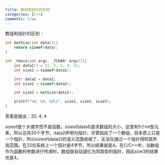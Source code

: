```yaml
---
title: 数组和指针的区别
categories: [C++]
comments: true
---
```


数组和指针的区别：

```c++
int GetSize(int data[]){
    return sizeof(data);
}

int _tmain(int argc, _TCHAR* argv[]){
    int data1[] = {1, 2, 3, 4, 5};
    int size1 = sizeof(data1);

    int* data2 = data1;
    int size2 = sizeof(data2);

    int size3 = GetSize(data1);

    printf("%d, %d, %d\n", size1, size2, size3);
}
```

答案是输出：20, 4, 4

<!-- more -->

sizeof是个关键字而不是函数，sizeof(data1)是求数组的大小，这里有5个int型元素，所以总共20个字节，data2声明为指针，尽管指向了一个数组，但本质上只是一个指针，所以sizeof(data2)的语义范围收缩了，无法仅通过一个指针得知其所指范围。在32位系统上一个指针是4字节，所以结果就是4。在C/C++中，当数组作为函数的参数进行传递时，数组就自动退化为同类型的指针，因此size3的结果也是4。